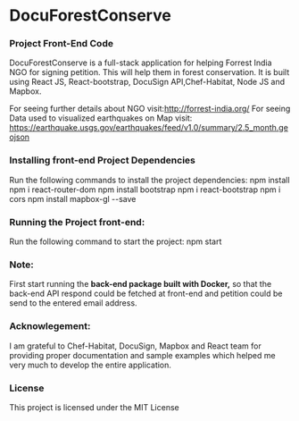 # DocuForestConserve
### Project Front-End Code
DocuForestConserve is a full-stack application for helping Forrest India NGO for signing petition. This will help them in forest conservation. It is built using React JS, React-bootstrap, DocuSign API,Chef-Habitat, Node JS and Mapbox.

For seeing further details about NGO visit:http://forrest-india.org/
For seeing Data used to visualized earthquakes on Map visit: https://earthquake.usgs.gov/earthquakes/feed/v1.0/summary/2.5_month.geojson

### Installing front-end Project Dependencies
Run the following commands to install the project dependencies:
npm install
npm i react-router-dom
npm install bootstrap
npm i react-bootstrap
npm i cors
npm install mapbox-gl --save

### Running the Project front-end:
Run the following command to start the project:
npm start

### Note: 
First start running the <b> back-end package built with Docker,</b> so that the back-end API respond could be fetched at front-end and petition could be send to the entered email address.

### Acknowlegement: 
I am grateful to Chef-Habitat, DocuSign, Mapbox and React team for providing proper documentation and sample examples which helped me very much to develop the entire application.


### License
This project is licensed under the MIT License
